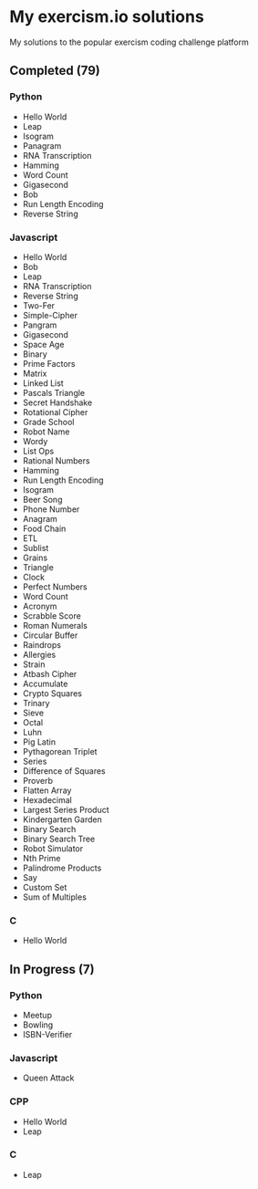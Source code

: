 # My exercism.io solutions
My solutions to the popular exercism coding challenge platform

## Completed (79)
### Python
* Hello World
* Leap
* Isogram
* Panagram
* RNA Transcription
* Hamming
* Word Count
* Gigasecond
* Bob
* Run Length Encoding
* Reverse String

### Javascript
* Hello World
* Bob
* Leap
* RNA Transcription
* Reverse String
* Two-Fer
* Simple-Cipher
* Pangram
* Gigasecond
* Space Age
* Binary
* Prime Factors
* Matrix
* Linked List
* Pascals Triangle
* Secret Handshake
* Rotational Cipher
* Grade School
* Robot Name
* Wordy
* List Ops
* Rational Numbers
* Hamming
* Run Length Encoding
* Isogram
* Beer Song
* Phone Number
* Anagram
* Food Chain
* ETL
* Sublist
* Grains
* Triangle
* Clock
* Perfect Numbers
* Word Count
* Acronym
* Scrabble Score
* Roman Numerals
* Circular Buffer
* Raindrops
* Allergies
* Strain
* Atbash Cipher
* Accumulate
* Crypto Squares
* Trinary
* Sieve
* Octal
* Luhn
* Pig Latin
* Pythagorean Triplet
* Series
* Difference of Squares
* Proverb
* Flatten Array
* Hexadecimal
* Largest Series Product
* Kindergarten Garden
* Binary Search
* Binary Search Tree
* Robot Simulator
* Nth Prime
* Palindrome Products
* Say
* Custom Set
* Sum of Multiples

### C
* Hello World

## In Progress (7)
### Python
* Meetup
* Bowling
* ISBN-Verifier

### Javascript
* Queen Attack

### CPP
* Hello World
* Leap

### C
* Leap
